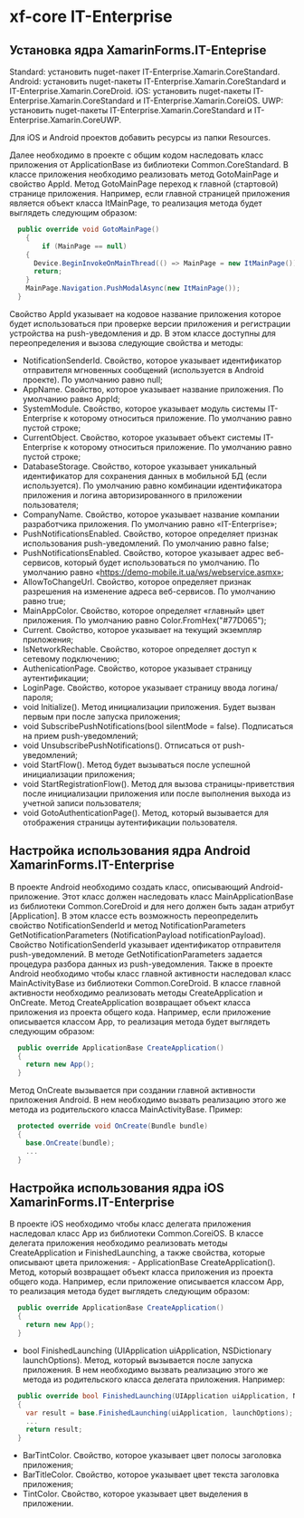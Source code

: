 <h1>xf-core  IT-Enterprise</h1>
<h2>Установка ядра XamarinForms.IT-Enteprise</h2>
Standard: установить nuget-пакет IT-Enterprise.Xamarin.CoreStandard.
Android: установить nuget-пакеты IT-Enterprise.Xamarin.CoreStandard и IT-Enterprise.Xamarin.CoreDroid.
iOS: установить nuget-пакеты IT-Enterprise.Xamarin.CoreStandard и IT-Enterprise.Xamarin.CoreiOS.
UWP: установить nuget-пакеты IT-Enterprise.Xamarin.CoreStandard и IT-Enterprise.Xamarin.CoreUWP.

Для iOS и Android проектов добавить ресурсы из папки Resources.

Далее необходимо в проекте с общим кодом наследовать класс приложения от  ApplicationBase из библиотеки Common.CoreStandard. В классе приложения необходимо реализовать метод GotoMainPage и свойство AppId. Метод GotoMainPage переход к главной (стартовой) странице приложения. Например, если главной страницей приложения является объект класса ItMainPage, то реализация метода будет выглядеть следующим образом: 

```csharp
  public override void GotoMainPage()
 	{
		if (MainPage == null)
    {
      Device.BeginInvokeOnMainThread(() => MainPage = new ItMainPage());
      return;
    }
    MainPage.Navigation.PushModalAsync(new ItMainPage());
  }
```

Свойство AppId указывает на кодовое название приложения которое будет использоваться при проверке версии приложения и регистрации устройства на push-уведомления и др.
В этом классе доступны для переопределения и вызова следующие свойства и методы:
-	NotificationSenderId. Свойство, которое указывает идентификатор отправителя мгновенных сообщений (используется в Android проекте). По умолчанию равно null;
-	AppName. Свойство, которое указывает название приложения. По умолчанию равно AppId;
-	SystemModule. Свойство, которое указывает модуль системы IT-Enterprise к которому относиться приложение. По умолчанию равно пустой строке;
-	CurrentObject. Свойство, которое указывает объект системы IT-Enterprise к которому относиться приложение. По умолчанию равно пустой строке;
-	DatabaseStorage. Свойство, которое указывает уникальный идентификатор для сохранения данных в мобильной БД (если используется). По умолчанию равно комбинации идентификатора приложения и логина авторизированного в приложении пользователя;
-	CompanyName. Свойство, которое указывает название компании разработчика приложения. По умолчанию равно «IT-Enterprise»;
-	PushNotificationsEnabled. Свойство, которое определяет признак использования push-уведомлений. По умолчанию равно false;
-	PushNotificationsEnabled. Свойство, которое указывает адрес веб-сервисов, который будет использоваться по умолчанию. По умолчанию равно «https://demo-mobile.it.ua/ws/webservice.asmx»;
-	AllowToChangeUrl. Свойство, которое определяет признак разрешения на изменение адреса веб-сервисов. По умолчанию равно true;
-	MainAppColor. Свойство, которое определяет «главный» цвет приложения. По умолчанию равно Color.FromHex("#77D065");
-	Current. Свойство, которое указывает на текущий экземпляр приложения;
-	IsNetworkRechable. Свойство, которое определяет доступ к сетевому подключению;
-	AuthenicationPage. Свойство, которое указывает страницу аутентификации;
-	LoginPage. Свойство, которое указывает страницу ввода логина/пароля;
-	void Initialize(). Метод инициализации приложения. Будет вызван первым при после запуска приложения;
-	void SubscribePushNotifications(bool silentMode = false). Подписаться на прием push-уведомлений;
-	void UnsubscribePushNotifications(). Отписаться от push-уведомлений;
-	void StartFlow(). Метод будет вызываться после успешной инициализации приложения;
-	void StartRegistrationFlow(). Метод для вызова страницы-приветствия после инициализации приложения или после выполнения выхода из учетной записи пользователя;
-	void GotoAuthenticationPage(). Метод, который вызывается для отображения страницы аутентификации пользователя.

<h2>Настройка использования ядра Android XamarinForms.IT-Enterprise</h2>
В проекте Android необходимо создать класс, описывающий Android-приложение. Этот класс должен наследовать класс MainApplicationBase из библиотеки Common.CoreDroid и для него должен быть задан атрибут [Application]. В этом классе есть возможность переопределить свойство NotificationSenderId и метод NotificationParameters GetNotificationParameters (NotificationPayload notificationPayload). Свойство NotificationSenderId указывает идентификатор отправителя push-уведомлений. В методе GetNotificationParameters задается процедура разбора данных из push-уведомления.
Также в проекте Android необходимо чтобы класс главной активности наследовал класс MainActivityBase из библиотеки Common.CoreDroid. В классе главной активности необходимо реализовать методы CreateApplication и OnCreate. 
Метод CreateApplication возвращает объект класса приложения из проекта общего кода. Например, если приложение описывается классом App, то реализация метода будет выглядеть следующим образом:

```csharp
  public override ApplicationBase CreateApplication()
  {
    return new App();
  }
```

Метод OnCreate вызывается при создании главной активности приложения Android. В нем необходимо вызвать реализацию этого же метода из родительского класса MainActivityBase. Пример:

```csharp
  protected override void OnCreate(Bundle bundle)
  {
    base.OnCreate(bundle);
    ...
  }
```

<h2>Настройка использования ядра iOS XamarinForms.IT-Enterprise</h2>
В проекте iOS необходимо чтобы класс делегата приложения наследовал класс App из библиотеки Common.CoreiOS. В классе делегата приложения необходимо реализовать методы CreateApplication и FinishedLaunching, а также свойства, которые описывают цвета приложения:
-	ApplicationBase CreateApplication(). Метод, который возвращает объект класса приложения из проекта общего кода. Например, если приложение описывается классом App, то реализация метода будет выглядеть следующим образом:

```csharp
  public override ApplicationBase CreateApplication()
  {
    return new App();
  }
```

-	bool FinishedLaunching (UIApplication uiApplication, NSDictionary launchOptions). Метод, который вызывается после запуска приложения. В нем необходимо вызвать реализацию этого же метода из родительского класса делегата приложения. Например:

```csharp
  public override bool FinishedLaunching(UIApplication uiApplication, NSDictionary launchOptions)
  {
    var result = base.FinishedLaunching(uiApplication, launchOptions);
    ...
    return result;
  }
```

-	BarTintColor. Свойство, которое указывает цвет полосы заголовка приложения;
-	BarTitleColor. Свойство, которое указывает цвет текста заголовка приложения;
-	TintColor. Свойство, которое указывает цвет выделения в приложении.
